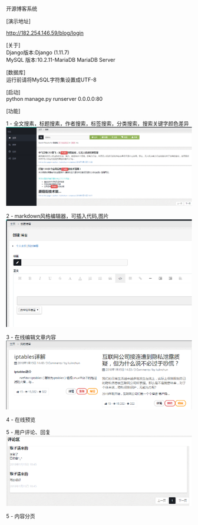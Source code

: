 开源博客系统<br> 

[演示地址]<br>

http://182.254.146.59/blog/login<br>

[关于]<br>
Django版本:Django (1.11.7)<br>
MySQL 版本:10.2.11-MariaDB MariaDB Server<br>

[数据库]<br>
运行前请将MySQL字符集设置成UTF-8<br>

[启动]<br>
python manage.py runserver 0.0.0.0:80<br>

[功能]<br>

1 - 全文搜素，标题搜素，作者搜索，标签搜索，分类搜索，搜索关键字颜色差异<br>
	![Alt text](https://github.com/myblog2017-2018/myblog/blob/master/screenshots/search.png)<br>

2 - markdown风格编辑器，可插入代码,图片<br>
	![Alt text](https://github.com/myblog2017-2018/myblog/blob/master/screenshots/edit.png)<br>

3 - 在线编辑文章内容<br>
	![Alt text](https://github.com/myblog2017-2018/myblog/blob/master/screenshots/onlinedit.png)<br>

4 - 在线预览<br>

5 - 用户评论、回复<br>
	![Alt text](https://github.com/myblog2017-2018/myblog/blob/master/screenshots/comment.png)<br>

5 - 内容分页<br>
